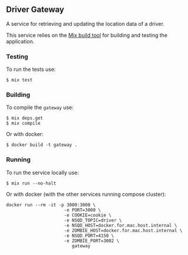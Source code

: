 ## Driver Gateway

A service for retrieving and updating the location data of a driver.


This service relies on the [Mix build tool](https://elixir-lang.org/getting-started/mix-otp/introduction-to-mix.html) for building and testing the application.

### Testing

To run the tests use:
```
$ mix test
```

### Building

To compile the `gateway` use:
```
$ mix deps.get
$ mix compile
```

Or with docker:
```
$ docker build -t gateway .
```

### Running

To run the service locally use:
```
$ mix run --no-halt
```

Or with docker (with the other services running compose cluster):

```
docker run --rm -it -p 3000:3000 \
                      -e PORT=3000 \
                      -e COOKIE=cookie \
                      -e NSQD_TOPIC=driver \
                      -e NSQD_HOST=docker.for.mac.host.internal \
                      -e ZOMBIE_HOST=docker.for.mac.host.internal \
                      -e NSQD_PORT=4150 \
                      -e ZOMBIE_PORT=3002 \
                         gateway
```

